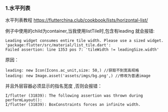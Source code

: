 ### 1.水平列表

水平列表教程 https://flutterchina.club/cookbook/lists/horizontal-list/

例子中使用的child为container,当我使用listTile时,包含有leading 就会报错:

```
Leading widget consumes entire tile width. Please use a sized widget.
'package:flutter/src/material/list_tile.dart':
Failed assertion: line 1353 pos 7: 'tileWidth != leadingSize.width'
```

原因：

```
leading: new Icon(Icons.ac_unit,size: 50,) //获取不到宽高规格
leading: new Image.asset('assets/imgs/bg.png',) //修改为普通image
```

并且外层容器必须显示的指名宽度 ,否则会报错：

```
I/flutter (31839): The following assertion was thrown during performLayout():
I/flutter (31839): BoxConstraints forces an infinite width.
```

